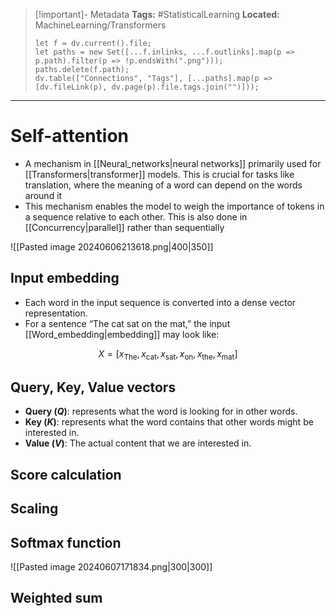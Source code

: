 > [!important]- Metadata
> **Tags:** #StatisticalLearning 
> **Located:** MachineLearning/Transformers
> ```dataviewjs
> let f = dv.current().file;
> let paths = new Set([...f.inlinks, ...f.outlinks].map(p => p.path).filter(p => !p.endsWith(".png")));
> paths.delete(f.path);
> dv.table(["Connections", "Tags"], [...paths].map(p => [dv.fileLink(p), dv.page(p).file.tags.join("")]));
> ```

___
# Self-attention
- A mechanism in [[Neural_networks|neural networks]] primarily used for [[Transformers|transformer]] models. This is crucial for tasks like translation, where the meaning of a word can depend on the words around it
- This mechanism enables the model to weigh the importance of tokens in a sequence relative to each other. This is also done in [[Concurrency|parallel]] rather than sequentially

![[Pasted image 20240606213618.png|400|350]]


## Input embedding 
- Each word in the input sequence is converted into a dense vector representation.
- For a sentence “The cat sat on the mat,” the input [[Word_embedding|embedding]] may look like:

$$X=[x_{\text{The}},x_{\text{cat}},x_{\text{sat}},x_{\text{on}},x_{\text{the}},x_{\text{mat}}]$$
## Query, Key, Value vectors 
- **Query ($Q$)**: represents what the word is looking for in other words.
- **Key ($K$)**: represents what the word contains that other words might be interested in.
- **Value ($V$)**: The actual content that we are interested in.


## Score calculation 


## Scaling 

## Softmax function

![[Pasted image 20240607171834.png|300|300]]

## Weighted sum